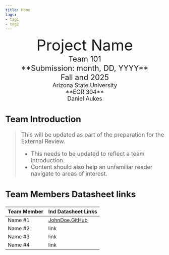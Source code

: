 ```yaml
---
title: Home
tags:
- tag1
- tag2
---
```

<center>
<font size="8">Project Name<br>
<font size="5">Team 101<br>
**Submission: month, DD, YYYY**<br>
Fall and 2025<br>
<font size="4">Arizona State University<br>
**EGR 304**<br>
Daniel Aukes<br>
  

</center>

## Team Introduction
> This will be updated as part of the preparation for the External Review.<br>
>    * This needs to be updated to reflect a team introduction.<br>
>    * Content should also help an unfamiliar reader navigate to areas of interest.


## Team Members Datasheet links

| **Team Member**        |**Ind Datasheet Links** |
| ---------------------- | -----------------------|
| Name #1                | [JohnDoe.GitHub](https://embedded-systems-design.github.io/EGR304DataSheetTemplate/) |
| Name #2                | link |
| Name #3                | link |
| Name #4                | link |
